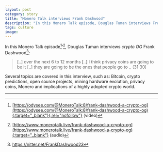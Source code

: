 ```yaml
---
layout: post
category: story
title: "Monero Talk interviews Frank Dashwood"
description: "In this Monero Talk episode, Douglas Tuman interviews Frank Dashwood."
tags: culture
image: 
---
```


In this Monero Talk episode[^1]'[^2], Douglas Tuman interviews *crypto OG* Frank Dashwood[^3]:

> [..] over the next 6 to 12 months [..] I think privacy coins are going to be it [..] they are going to be the ones that people go to .. (31:30)

Several topics are covered in this interview, such as: Bitcoin, crypto predictions, open source projects, mining hardware evolution, privacy coins, Monero and implications of a highly adopted crypto world.

---

[^1]: [https://odysee.com/@MoneroTalk:8/frank-dashwood-a-crypto-og](https://odysee.com/@MoneroTalk:8/frank-dashwood-a-crypto-og){:target="_blank"}{:rel="nofollow"} (video)
[^2]: [https://www.monerotalk.live/frank-dashwood-a-crypto-og](https://www.monerotalk.live/frank-dashwood-a-crypto-og){:target="_blank"} (audio)
[^3]: https://nitter.net/FrankDashwood23
